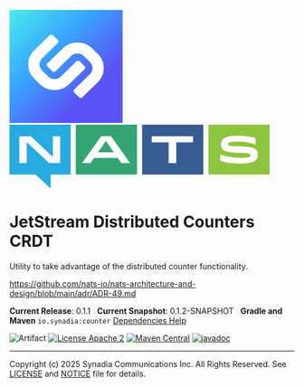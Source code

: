 ![Synadia](src/main/javadoc/images/synadia-logo.png) &nbsp;&nbsp;&nbsp;&nbsp; ![NATS](src/main/javadoc/images/large-logo.png)

# JetStream Distributed Counters CRDT

Utility to take advantage of the distributed counter functionality.

https://github.com/nats-io/nats-architecture-and-design/blob/main/adr/ADR-49.md

**Current Release**: 0.1.1
&nbsp; **Current Snapshot**: 0.1.2-SNAPSHOT
&nbsp; **Gradle and Maven** `io.synadia:counter`
[Dependencies Help](https://github.com/synadia-io/orbit.java?tab=readme-ov-file#dependencies)

![Artifact](https://img.shields.io/badge/Artifact-io.synadia:counter-00BC8E?labelColor=grey&style=flat)
[![License Apache 2](https://img.shields.io/badge/License-Apache2-blue.svg)](https://www.apache.org/licenses/LICENSE-2.0)
[![Maven Central](https://maven-badges.herokuapp.com/maven-central/io.synadia/counter/badge.svg)](https://maven-badges.herokuapp.com/maven-central/io.synadia/counter)
[![javadoc](https://javadoc.io/badge2/io.synadia/counter/javadoc.svg)](https://javadoc.io/doc/io.synadia/counter)

---
Copyright (c) 2025 Synadia Communications Inc. All Rights Reserved.
See [LICENSE](LICENSE) and [NOTICE](NOTICE) file for details.
